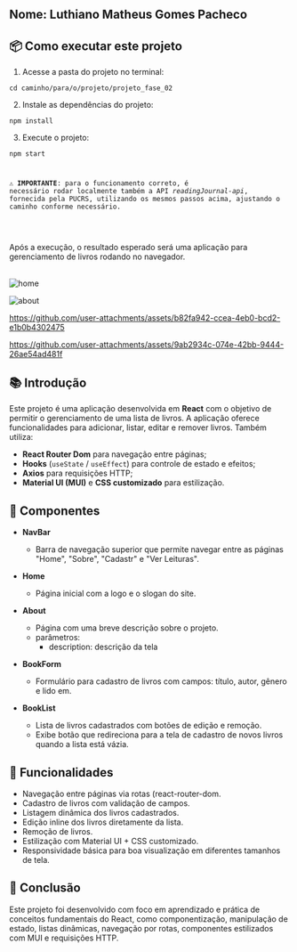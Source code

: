 ## Nome: Luthiano Matheus Gomes Pacheco

## 📦 Como executar este projeto

1. Acesse a pasta do projeto no terminal:
```
cd caminho/para/o/projeto/projeto_fase_02
```

2. Instale as dependências do projeto:
```
npm install
```

3. Execute o projeto:
```
npm start
```

#
<code><b>⚠️ IMPORTANTE</b>: para o funcionamento correto, é necessário rodar localmente também a API <i>readingJournal-api</i>, fornecida pela PUCRS, utilizando os mesmos passos acima, ajustando o caminho conforme necessário.</code>
#

<br/>
Após a execução, o resultado esperado será uma aplicação para gerenciamento de livros rodando no navegador.
<br/> <br/>

![home](https://github.com/user-attachments/assets/00a4f34b-2925-4221-aa0f-53dec8f72570)

![about](https://github.com/user-attachments/assets/8b930d53-8647-4ebb-8824-63a6a64da2e1)

https://github.com/user-attachments/assets/b82fa942-ccea-4eb0-bcd2-e1b0b4302475

https://github.com/user-attachments/assets/9ab2934c-074e-42bb-9444-26ae54ad481f


## 📚 Introdução
Este projeto é uma aplicação desenvolvida em <strong>React</strong> com o objetivo de permitir o gerenciamento de uma lista de livros. A aplicação oferece funcionalidades para adicionar, listar, editar e remover livros. Também utiliza:
- <b>React Router Dom</b> para navegação entre páginas;
- <b>Hooks</b> (<code>useState</code> / <code>useEffect</code>) para controle de estado e efeitos;
- <b>Axios</b> para requisições HTTP;
- <b>Material UI (MUI)</b> e <b>CSS customizado</b> para estilização.

## 🧩 Componentes
- <strong>NavBar</strong>
  - Barra de navegação superior que permite navegar entre as páginas "Home", "Sobre", "Cadastr" e "Ver Leituras".

- <strong>Home</strong>
  - Página inicial com a logo e o slogan do site.

- <strong>About</strong>
    - Página com uma breve descrição sobre o projeto.
    - parâmetros:
      - description: descrição da tela
  
- <strong>BookForm</strong>
    - Formulário para cadastro de livros com campos: título, autor, gênero e lido em.
  
- <strong>BookList</strong>
    - Lista de livros cadastrados com botões de edição e remoção.
    - Exibe botão que redireciona para a tela de cadastro de novos livros quando a lista está vázia.

## 🧠 Funcionalidades
- Navegação entre páginas via rotas (react-router-dom.
- Cadastro de livros com validação de campos.
- Listagem dinâmica dos livros cadastrados.
- Edição inline dos livros diretamente da lista.
- Remoção de livros.
- Estilização com Material UI + CSS customizado.
- Responsividade básica para boa visualização em diferentes tamanhos de tela.

## 🚀 Conclusão
  Este projeto foi desenvolvido com foco em aprendizado e prática de conceitos fundamentais do React, como componentização, manipulação de estado, listas dinâmicas, navegação por rotas, componentes estilizados com MUI e requisições HTTP.
